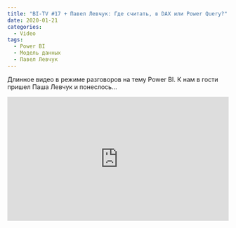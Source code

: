 ```yaml
---
title: "BI-TV #17 + Павел Левчук: Где считать, в DAX или Power Query?"
date: 2020-01-21
categories:
  - Video
tags:
  - Power BI
  - Модель данных
  - Павел Левчук
---
```


Длинное видео в режиме разговоров на тему Power BI. К нам в гости пришел Паша Левчук и понеслось...

<style>.embed-container { position: relative; padding-bottom: 56.25%; height: 0; overflow: hidden; max-width: 100%; } .embed-container iframe, .embed-container object, .embed-container embed { position: absolute; top: 0; left: 0; width: 100%; height: 100%; }</style><div class='embed-container'><iframe src='https://www.youtube.com/embed/V9PPZ9MQVWM' frameborder='0' allowfullscreen></iframe></div>

